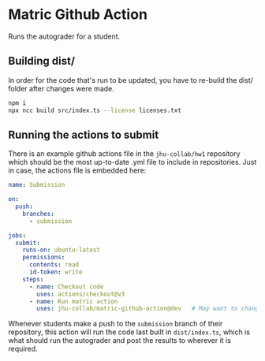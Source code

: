 # Matric Github Action

Runs the autograder for a student.

## Building dist/

In order for the code that's run to be updated, you have to re-build the dist/ folder
after changes were made.

```bash
npm i
npx ncc build src/index.ts --license licenses.txt
```

## Running the actions to submit

There is an example github actions file in the `jhu-collab/hw1` repository which should
be the most up-to-date .yml file to include in repositories. Just in case, the actions
file is embedded here:

```yml
name: Submission

on:
  push:
    branches:
      - submission

jobs:
  submit:
    runs-on: ubuntu-latest
    permissions:
      contents: read
      id-token: write
    steps:
      - name: Checkout code
        uses: actions/checkout@v3
      - name: Run matric action
        uses: jhu-collab/matric-github-action@dev   # May want to change this to @main
```

Whenever students make a push to the `submission` branch of their repository, this
action will run the code last built in `dist/index.ts`, which is what should run the
autograder and post the results to wherever it is required.